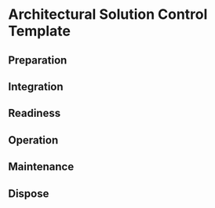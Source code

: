 # Architectural Solution Control Template

## Preparation

## Integration

## Readiness

## Operation

## Maintenance

## Dispose
